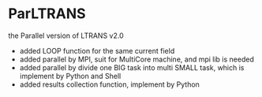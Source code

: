 # ParLTRANS
the Parallel version of LTRANS v2.0
* added LOOP function for the same current field
* added parallel by MPI, suit for MultiCore machine, and mpi lib is needed
* added parallel by divide one BIG task into multi SMALL task, which is implement by Python and Shell
* added results collection function, implement by Python
